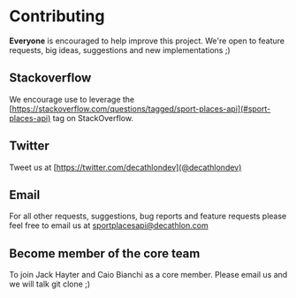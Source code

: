 # Contributing

**Everyone** is encouraged to help improve this project.
We're open to feature requests, big ideas, suggestions and new implementations ;) 

## Stackoverflow

We encourage use to leverage the [https://stackoverflow.com/questions/tagged/sport-places-api](#sport-places-api) tag on StackOverflow.

## Twitter

Tweet us at [https://twitter.com/decathlondev](@decathlondev)

## Email

For all other requests, suggestions, bug reports and feature requests please feel free to email us at [sportplacesapi@decathlon.com](sportplacesapi@decathlon.com)

## Become member of the core team

To join Jack Hayter and Caio Bianchi as a core member. Please email us and we will talk git clone ;) 